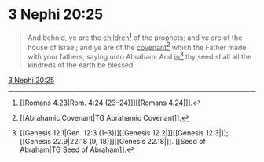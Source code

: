 # 3 Nephi 20:25

> And behold, ye are the <u>children</u>[^a] of the prophets; and ye are of the house of Israel; and ye are of the <u>covenant</u>[^b] which the Father made with your fathers, saying unto Abraham: And <u>in</u>[^c] thy seed shall all the kindreds of the earth be blessed.

[3 Nephi 20:25](https://www.churchofjesuschrist.org/study/scriptures/bofm/3-ne/20?lang=eng&id=p25#p25)


[^a]: [[Romans 4.23|Rom. 4:24 (23–24)]][[Romans 4.24|]].  
[^b]: [[Abrahamic Covenant|TG Abrahamic Covenant]].  
[^c]: [[Genesis 12.1|Gen. 12:3 (1–3)]][[Genesis 12.2|]][[Genesis 12.3|]]; [[Genesis 22.9|22:18 (9, 18)]][[Genesis 22.18|]]. [[Seed of Abraham|TG Seed of Abraham]].  

